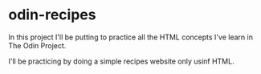 # odin-recipes

In this project I'll be putting to practice all the HTML concepts I've learn in The Odin Project.

I'll be practicing by doing a simple recipes website only usinf HTML.

